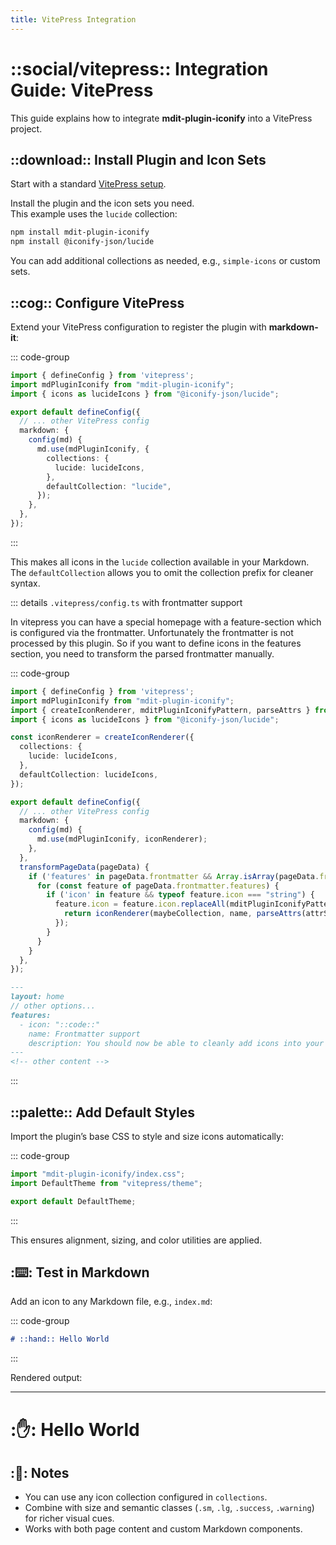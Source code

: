 ```yaml
---
title: VitePress Integration
---
```


# ::social/vitepress:: Integration Guide: VitePress

This guide explains how to integrate **mdit-plugin-iconify** into a VitePress project.

## ::download:: Install Plugin and Icon Sets

Start with a standard [VitePress setup](https://vitepress.dev/guide/getting-started).

Install the plugin and the icon sets you need.  
This example uses the `lucide` collection:

```bash
npm install mdit-plugin-iconify
npm install @iconify-json/lucide
````

You can add additional collections as needed, e.g., `simple-icons` or custom sets.

## ::cog:: Configure VitePress

Extend your VitePress configuration to register the plugin with **markdown-it**:

::: code-group

```ts [.vitepress/config.ts]
import { defineConfig } from 'vitepress';
import mdPluginIconify from "mdit-plugin-iconify";
import { icons as lucideIcons } from "@iconify-json/lucide";

export default defineConfig({
  // ... other VitePress config
  markdown: {
    config(md) {
      md.use(mdPluginIconify, {
        collections: {
          lucide: lucideIcons,
        },
        defaultCollection: "lucide",
      });
    },
  },
});
```

:::

This makes all icons in the `lucide` collection available in your Markdown.
The `defaultCollection` allows you to omit the collection prefix for cleaner syntax.

::: details `.vitepress/config.ts` with frontmatter support

In vitepress you can have a special homepage with a feature-section which is configured via the frontmatter.
Unfortunately the frontmatter is not processed by this plugin.
So if you want to define icons in the features section, you need to transform the parsed frontmatter manually.

::: code-group

```ts [.vitepress/config.ts]
import { defineConfig } from 'vitepress';
import mdPluginIconify from "mdit-plugin-iconify";
import { createIconRenderer, mditPluginIconifyPattern, parseAttrs } from "mdit-plugin-iconify";
import { icons as lucideIcons } from "@iconify-json/lucide";

const iconRenderer = createIconRenderer({
  collections: {
    lucide: lucideIcons,
  },
  defaultCollection: lucideIcons,
});

export default defineConfig({
  // ... other VitePress config
  markdown: {
    config(md) {
      md.use(mdPluginIconify, iconRenderer);
    },
  },
  transformPageData(pageData) {
    if ('features' in pageData.frontmatter && Array.isArray(pageData.frontmatter.features)) {
      for (const feature of pageData.frontmatter.features) {
        if ('icon' in feature && typeof feature.icon === "string") {
          feature.icon = feature.icon.replaceAll(mditPluginIconifyPattern, (_, maybeCollection, name, attrStr) => {
            return iconRenderer(maybeCollection, name, parseAttrs(attrStr));
          });
        }
      }
    }
  },
});
```

```markdown [index.md]
---
layout: home
// other options...
features:
  - icon: "::code::"
    name: Frontmatter support
    description: You should now be able to cleanly add icons into your features-section.
---
<!-- other content -->
```

:::

## ::palette:: Add Default Styles

Import the plugin’s base CSS to style and size icons automatically:

::: code-group

```ts [.vitepress/theme.ts]
import "mdit-plugin-iconify/index.css";
import DefaultTheme from "vitepress/theme";

export default DefaultTheme;
```

:::

This ensures alignment, sizing, and color utilities are applied.

## ::keyboard:: Test in Markdown

Add an icon to any Markdown file, e.g., `index.md`:

::: code-group

```md [index.md]
# ::hand:: Hello World
```

:::

Rendered output:

---

# ::hand:: Hello World


## ::rocket:: Notes

* You can use any icon collection configured in `collections`.
* Combine with size and semantic classes (`.sm`, `.lg`, `.success`, `.warning`) for richer visual cues.
* Works with both page content and custom Markdown components.
